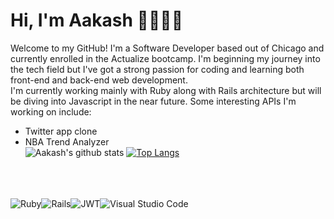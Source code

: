# Hi, I'm Aakash 👋🧑🏻‍💻

Welcome to my GitHub! I'm a Software Developer based out of Chicago and currently enrolled in the Actualize bootcamp. I'm beginning my journey into the tech field but I've got a strong passion for coding and learning both front-end and back-end web development.<br>
I'm currently working mainly with Ruby along with Rails architecture but will be diving into Javascript in the near future. Some interesting APIs I'm working on include:<br>
- Twitter app clone<br>
- NBA Trend Analyzer<br>
![Aakash's github stats](https://github-readme-stats.vercel.app/api?username=aakashmsoni&theme=ayu-mirage&layout=compact)
[![Top Langs](https://github-readme-stats.vercel.app/api/top-langs/?username=aakashmsoni&theme=ayu-mirage)](https://github.com/aakashmsoni/github-readme-stats)<br><br>

<br><br>
![Ruby](https://img.shields.io/badge/ruby-%23CC342D.svg?style=for-the-badge&logo=ruby&logoColor=white)![Rails](https://img.shields.io/badge/rails-%23CC0000.svg?style=for-the-badge&logo=ruby-on-rails&logoColor=white)![JWT](https://img.shields.io/badge/JWT-black?style=for-the-badge&logo=JSON%20web%20tokens)![Visual Studio Code](https://img.shields.io/badge/Visual%20Studio%20Code-0078d7.svg?style=for-the-badge&logo=visual-studio-code&logoColor=white)
